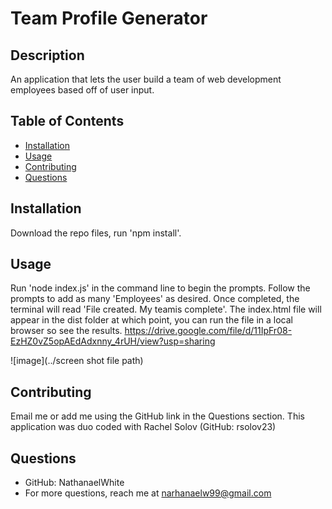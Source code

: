# Team Profile Generator

  ## Description

  An application that lets the user build a team of web development employees based off of user input.

  ## Table of Contents

  * [Installation](#installation)
  * [Usage](#installation)
  * [Contributing](#contributing)
  * [Questions](#questions)
 
  ## Installation

  Download the repo files, run 'npm install'.

  ## Usage

  Run 'node index.js' in the command line to begin the prompts. Follow the prompts to add as many 'Employees' as desired. Once completed, the terminal will read 'File created. My teamis complete'. The index.html file will appear in the dist folder at which point, you can run the file in a local browser so see the results.
  https://drive.google.com/file/d/11IpFr08-EzHZ0vZ5opAEdAdxnny_4rUH/view?usp=sharing
  
  ![image](../screen shot file path)

  ## Contributing
  Email me or add me using the GitHub link in the Questions section. This application was duo coded with Rachel Solov (GitHub: rsolov23)

  ## Questions 
  * GitHub: NathanaelWhite
  * For more questions, reach me at narhanaelw99@gmail.com

